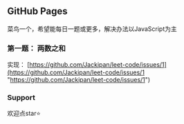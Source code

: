 ## GitHub Pages

菜鸟一个，希望能每日一题或更多，解决办法以JavaScript为主

### 第一题： 两数之和

实现：   [https://github.com/Jackipan/leet-code/issues/1](https://github.com/Jackipan/leet-code/issues/1 "https://github.com/Jackipan/leet-code/issues/1")

### Support

欢迎点star:star: